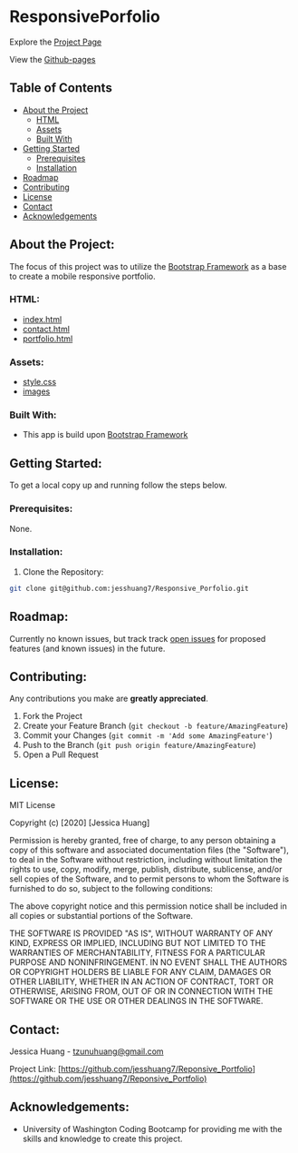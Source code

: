 # ResponsivePorfolio

Explore the [Project Page](https://github.com/jesshuang7/Reponsive_Portfolio)

View the [Github-pages](https://jesshuang7.github.io/Reponsive_Portfolio)

## Table of Contents

* [About the Project](#about-the-project)
  * [HTML](#html)
  * [Assets](#Assets)
  * [Built With](#built-with)
* [Getting Started](#getting-started)
  * [Prerequisites](#prerequisites)
  * [Installation](#installation)
* [Roadmap](#roadmap)
* [Contributing](#contributing)
* [License](#License)
* [Contact](#contact)
* [Acknowledgements](#acknowledgements)

## About the Project:
The focus of this project was to utilize the [Bootstrap Framework](https://getbootstrap.com/) as a base to create a mobile responsive portfolio.

### HTML:
* [index.html](https://github.com/jesshuang7/Reponsive_Portfolio/blob/master/contact.html)
* [contact.html](https://github.com/jesshuang7/Reponsive_Portfolio/blob/master/contact.html)
* [portfolio.html](https://github.com/jesshuang7/Reponsive_Portfolio/blob/master/portfolio.html)

### Assets:
* [style.css](https://github.com/jesshuang7/Reponsive_Portfolio/blob/master/Assets/css/style.css)
* [images](https://github.com/jesshuang7/Reponsive_Portfolio/tree/master/Assets/Images)

### Built With:
* This app is build upon [Bootstrap Framework](https://getbootstrap.com/)

## Getting Started:
To get a local copy up and running follow the steps below.

### Prerequisites:
None.

### Installation:
1. Clone the Repository:
```sh
git clone git@github.com:jesshuang7/Responsive_Porfolio.git
```

## Roadmap:
Currently no known issues, but track track [open issues](https://github.com/jesshuang7/Reponsive_Portfolio/issues ) for proposed features (and known issues) in the future.


## Contributing:
Any contributions you make are **greatly appreciated**.

1. Fork the Project
2. Create your Feature Branch (`git checkout -b feature/AmazingFeature`)
3. Commit your Changes (`git commit -m 'Add some AmazingFeature'`)
4. Push to the Branch (`git push origin feature/AmazingFeature`)
5. Open a Pull Request

## License:

MIT License

Copyright (c) [2020] [Jessica Huang]

Permission is hereby granted, free of charge, to any person obtaining a copy
of this software and associated documentation files (the "Software"), to deal
in the Software without restriction, including without limitation the rights
to use, copy, modify, merge, publish, distribute, sublicense, and/or sell
copies of the Software, and to permit persons to whom the Software is
furnished to do so, subject to the following conditions:

The above copyright notice and this permission notice shall be included in all
copies or substantial portions of the Software.

THE SOFTWARE IS PROVIDED "AS IS", WITHOUT WARRANTY OF ANY KIND, EXPRESS OR
IMPLIED, INCLUDING BUT NOT LIMITED TO THE WARRANTIES OF MERCHANTABILITY,
FITNESS FOR A PARTICULAR PURPOSE AND NONINFRINGEMENT. IN NO EVENT SHALL THE
AUTHORS OR COPYRIGHT HOLDERS BE LIABLE FOR ANY CLAIM, DAMAGES OR OTHER
LIABILITY, WHETHER IN AN ACTION OF CONTRACT, TORT OR OTHERWISE, ARISING FROM,
OUT OF OR IN CONNECTION WITH THE SOFTWARE OR THE USE OR OTHER DEALINGS IN THE
SOFTWARE.

## Contact:
Jessica Huang - tzunuhuang@gmail.com

Project Link: [https://github.com/jesshuang7/Reponsive_Portfolio](https://github.com/jesshuang7/Reponsive_Portfolio)

## Acknowledgements: 
* University of Washington Coding Bootcamp for providing me with the skills and knowledge to create this project. 
